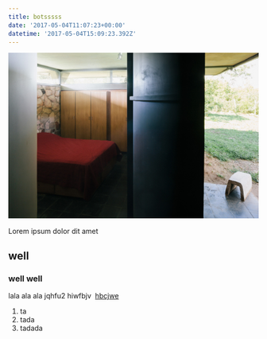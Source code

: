 ```yaml
---
title: botsssss
date: '2017-05-04T11:07:23+00:00'
datetime: '2017-05-04T15:09:23.392Z'
---
```



![](/uploads/2017/05/04/casaobscura1.jpg)

Lorem ipsum dolor dit amet

## well

### well well

lala ala ala jqhfu2 hiwfbjv  [hbcjwe](lll)

1. ta
1. tada
1. tadada